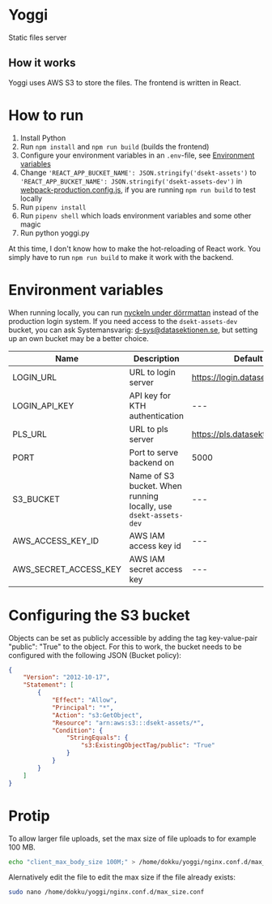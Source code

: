 # Yoggi
Static files server

## How it works
Yoggi uses AWS S3 to store the files. The frontend is written in React.

# How to run
1. Install Python
1. Run `npm install` and `npm run build` (builds the frontend)
1. Configure your environment variables in an `.env`-file, see [Environment variables](#environment-variables)
1. Change `'REACT_APP_BUCKET_NAME': JSON.stringify('dsekt-assets')` to `'REACT_APP_BUCKET_NAME': JSON.stringify('dsekt-assets-dev')` in [webpack-production.config.js](/webpack-production.config.js), if you are running `npm run build` to test locally
1. Run `pipenv install`
1. Run `pipenv shell` which loads environment variables and some other magic
1. Run python yoggi.py

At this time, I don't know how to make the hot-reloading of React work. You simply have to run `npm run build` to make it work with the backend.

# Environment variables

When running locally, you can run [nyckeln under dörrmattan](https://github.com/datasektionen/nyckeln-under-dorrmattan) instead of the production login system. If you need access to the `dsekt-assets-dev` bucket, you can ask Systemansvarig: [d-sys@datasektionen.se](mailto:d-sys@datasektionen.se), but setting up an own bucket may be a better choice.

| Name                           | Description                     | Default                          |
| ------------------------------ | ------------------------------- | -------------------------------- |
| LOGIN_URL                      | URL to login server             | https://login.datasektionen.se   |
| LOGIN_API_KEY                  | API key for KTH authentication  | ---                              |
| PLS_URL                        | URL to pls server               | https://pls.datasektionen.se     |
| PORT                           | Port to serve backend on        | 5000                             |
| S3_BUCKET                      | Name of S3 bucket. When running locally, use `dsekt-assets-dev` | --- |
| AWS_ACCESS_KEY_ID              | AWS IAM access key id           | ---                              |
| AWS_SECRET_ACCESS_KEY          | AWS IAM secret access key       | ---                              |

# Configuring the S3 bucket

Objects can be set as publicly accessible by adding the tag key-value-pair "public": "True" to the object. For this to work, the bucket needs to be configured with the following JSON (Bucket policy):
```JSON
{
    "Version": "2012-10-17",
    "Statement": [
        {
            "Effect": "Allow",
            "Principal": "*",
            "Action": "s3:GetObject",
            "Resource": "arn:aws:s3:::dsekt-assets/*",
            "Condition": {
                "StringEquals": {
                    "s3:ExistingObjectTag/public": "True"
                }
            }
        }
    ]
}
```

# Protip
To allow larger file uploads, set the max size of file uploads to for example 100 MB.

```bash
echo "client_max_body_size 100M;" > /home/dokku/yoggi/nginx.conf.d/max_size.conf
```

Alernatively edit the file to edit the max size if the file already exists:

```bash
sudo nano /home/dokku/yoggi/nginx.conf.d/max_size.conf
```
